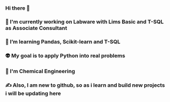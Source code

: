 ### Hi there 👋

<!--
**diogenesfalcade/diogenesfalcade** is a ✨ _special_ ✨ repository because its `README.md` (this file) appears on your GitHub profile.

Here are some ideas to get you started:

- 🔭 I’m currently working on ...
- 🌱 I’m currently learning ...
- 👯 I’m looking to collaborate on ...
- 🤔 I’m looking for help with ...
- 💬 Ask me about ...
- 📫 How to reach me: ...
- 😄 Pronouns: ...
- ⚡ Fun fact: ...
-->
 ### 🔭 I'm currently working on Labware with Lims Basic and T-SQL as Associate Consultant
 ### 🌱 I’m learning Pandas, Scikit-learn and T-SQL
 ### 👽 My goal is to apply Python into real problems
 ### 🤯 I'm Chemical Engineering
 
 ### ✍ Also, I am new to github, so as i learn and build new projects i will be updating here
